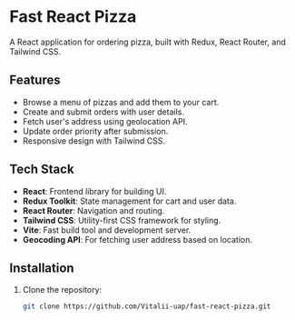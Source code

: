 # Fast React Pizza

A React application for ordering pizza, built with Redux, React Router, and Tailwind CSS.

## Features
- Browse a menu of pizzas and add them to your cart.
- Create and submit orders with user details.
- Fetch user's address using geolocation API.
- Update order priority after submission.
- Responsive design with Tailwind CSS.

## Tech Stack
- **React**: Frontend library for building UI.
- **Redux Toolkit**: State management for cart and user data.
- **React Router**: Navigation and routing.
- **Tailwind CSS**: Utility-first CSS framework for styling.
- **Vite**: Fast build tool and development server.
- **Geocoding API**: For fetching user address based on location.

## Installation
1. Clone the repository:
   ```bash
   git clone https://github.com/Vitalii-uap/fast-react-pizza.git
